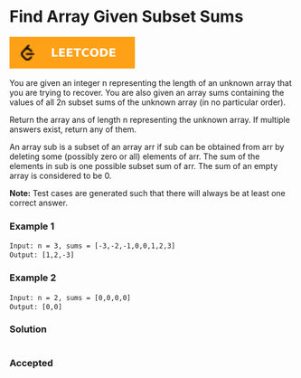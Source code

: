 # Find Array Given Subset Sums

[![Problem Link](../assets/lc.svg)](https://leetcode.com/problems/find-array-given-subset-sums/)

You are given an integer n representing the length of an unknown array that you are trying to recover. You are also given an array sums containing the values of all 2n subset sums of the unknown array (in no particular order).

Return the array ans of length n representing the unknown array. If multiple answers exist, return any of them.

An array sub is a subset of an array arr if sub can be obtained from arr by deleting some (possibly zero or all) elements of arr. The sum of the elements in sub is one possible subset sum of arr. The sum of an empty array is considered to be 0.

**Note:** Test cases are generated such that there will always be at least one correct answer.

### Example 1
```
Input: n = 3, sums = [-3,-2,-1,0,0,1,2,3]
Output: [1,2,-3]
```

### Example 2
```
Input: n = 2, sums = [0,0,0,0]
Output: [0,0]
```

### Solution
```cpp

```

### Accepted

